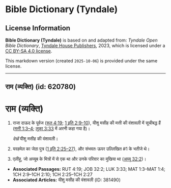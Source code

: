 # Bible Dictionary (Tyndale)

## License Information

**Bible Dictionary (Tyndale)** is based on and adapted from: _Tyndale Open Bible Dictionary_, [Tyndale House Publishers](https://tyndaleopenresources.com/), 2023, which is licensed under a [CC BY-SA 4.0 license](https://creativecommons.org/licenses/by-sa/4.0/legalcode.en).

This markdown version (created `2025-10-06`) is provided under the same license.



--------------------------------

## राम (व्यक्ति) (id: 620780)

राम (व्यक्ति)
=============

1. राजा दाऊद के पूर्वज ([रूत 4:19](https://ref.ly/Ruth4:19); [1 इति 2:9–10](https://ref.ly/1Chr2:9-1Chr2:10)), यीशु मसीह की मत्ती की वंशावली में सूचीबद्ध हैं ([मत्ती 1:3–4](https://ref.ly/Matt1:3-Matt1:4); [लूका 3:33](https://ref.ly/Luke3:33) में अरनी कहा गया है)।

    *देखें* यीशु मसीह की वंशावली।

2. यरहमेल का जेठा पुत्र ([1 इति 2:25–27](https://ref.ly/1Chr2:25-1Chr2:27)), और संभवतः ऊपर उल्लिखित \#1 के भतीजे थे।
3. एलीहू, जो अय्यूब के मित्रों में से एक था और उनके परिवार का मुखिया था ([अय्यू 32:2](https://ref.ly/Job32:2))।

* **Associated Passages:** RUT 4:19; JOB 32:2; LUK 3:33; MAT 1:3–MAT 1:4; 1CH 2:9–1CH 2:10; 1CH 2:25–1CH 2:27
* **Associated Articles:** यीशु मसीह की वंशावली (ID: 381490)

